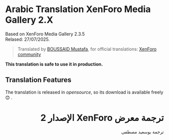 # Arabic Translation XenForo Media Gallery 2.X

Based on XenForo Media Gallery 2.3.5<br />
Relased: 27/07/2025.

>Translated by [BOUSSAID Mustafa](https://github.com/boussaid), for official translations: [XenForo community](https://xenforo.com/community/resources/arabic-language-for-xenforo-media-gallery.6162/)

**This translation is safe to use it in production.**


## Translation Features
The translation is released in *opensource*, so its download is available freely :blush: .

# <div dir="rtl">ترجمة معرض XenForo الإصدار 2</div>

<div dir="rtl">ترجمة بوسعيد مصطفى</div>
